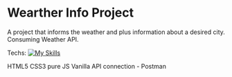 # Wearther Info Project

A project that informs the weather and plus information about a desired city. 
Consuming Weather API. 

Techs: 
[![My Skills](https://skillicons.dev/icons?i=html,css,js,postman)](https://skillicons.dev)

HTML5
CSS3 pure
JS Vanilla
API connection - Postman



